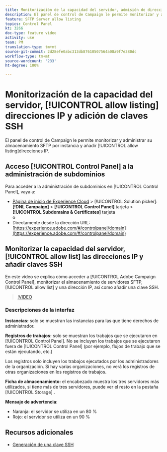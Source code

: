 ```yaml
---
title: Monitorización de la capacidad del servidor, admisión de direcciones IP y adición de claves SSH
description: El panel de control de Campaign le permite monitorizar y administrar su almacenamiento SFTP por instancia y direcciones IP de lista de permitidos.
feature: SFTP Server allow listing
topics: Control Panel
kt: 3266
doc-type: feature video
activity: use
team: PM
translation-type: tm+mt
source-git-commit: 2d28efe0abc313db87610507564a08a9f7e380dc
workflow-type: tm+mt
source-wordcount: '233'
ht-degree: 100%

---
```



# Monitorización de la capacidad del servidor, [!UICONTROL allow listing] direcciones IP y adición de claves SSH

El panel de control de Campaign le permite monitorizar y administrar su almacenamiento SFTP por instancia y añadir [!UICONTROL allow listing]direcciones IP.

## Acceso [!UICONTROL Control Panel] a la administración de subdominios

Para acceder a la administración de subdominios en [!UICONTROL Control Panel], vaya a:

* [Página de inicio de Experience Cloud](https://experience.adobe.com/#/home) > [!UICONTROL Solution picker]: **[!DNL Campaign]** > **[!UICONTROL Control Panel]** tarjeta > **[!UICONTROL Subdomains & Certificates]** tarjeta\
   o
* Directamente desde la dirección URL: [https://experience.adobe.com/#/controlpanel/domain](https://experience.adobe.com/#/controlpanel/domain)

## Monitorizar la capacidad del servidor, [!UICONTROL allow list] las direcciones IP y añadir claves SSH

En este vídeo se explica cómo acceder a [!UICONTROL Adobe Campaign Control Panel], monitorizar el almacenamiento de servidores SFTP, [!UICONTROL allow list] y una dirección IP, así como añadir una clave SSH.

>[!VIDEO](https://video.tv.adobe.com/v/27270?quality=12)

### Descripciones de la interfaz

**Instancias:** solo se muestran las instancias para las que tiene derechos de administrador.

**Registros de trabajos:** solo se muestran los trabajos que se ejecutaron en [!UICONTROL Control Panel]. No se incluyen los trabajos que se ejecutaron fuera de [!UICONTROL Control Panel] (por ejemplo, flujos de trabajo que se están ejecutando, etc.)

Los registros solo incluyen los trabajos ejecutados por los administradores de la organización. Si hay varias organizaciones, no verá los registros de otras organizaciones en los registros de trabajos.

**Ficha de almacenamiento:** el encabezado muestra los tres servidores más utilizados, si tiene más de tres servidores, puede ver el resto en la pestaña [!UICONTROL Storage] .

**Mensaje de advertencia:**

* Naranja: el servidor se utiliza en un 80 %
* Rojo: el servidor se utiliza en un 90 %

## Recursos adicionales

* [Generación de una clave SSH](/help/acc/monitoring-campaign-classic/control-panel/generate-ssh-key.md)
